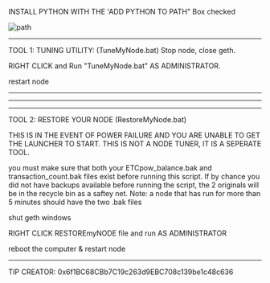 INSTALL PYTHON WITH THE 'ADD PYTHON TO PATH" Box checked

![path](https://github.com/Phoenix1969/ETCPOW-Tools/assets/18568844/cb4bf589-cd26-4358-95aa-43663f3597f7)
______________________________
TOOL 1: TUNING UTILITY: (TuneMyNode.bat)
Stop node, close geth.

RIGHT CLICK and Run "TuneMyNode.bat" AS ADMINISTRATOR.

restart node

_____________________________________________
_____________________________________________
_____________________________________________

TOOL 2: RESTORE YOUR NODE (RestoreMyNode.bat)

THIS IS IN THE EVENT OF POWER FAILURE AND YOU ARE UNABLE TO GET THE LAUNCHER TO START. THIS IS NOT A NODE TUNER, IT IS A SEPERATE TOOL.

you must make sure that both your ETCpow_balance.bak and transaction_count.bak files exist before running this script. If by chance you did not have backups available before running the script, the 2 originals will be in the recycle bin as a saftey net. Note: a node that has run for more than 5 minutes should have the two .bak files

shut geth windows

RIGHT CLICK RESTOREmyNODE file and run AS ADMINISTRATOR

reboot the computer & restart node
______________________________________________

TIP CREATOR: 0x6f1BC68CBb7C19c263d9EBC708c139be1c48c636
